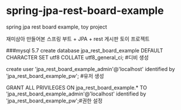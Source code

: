 # spring-jpa-rest-board-example
spring jpa rest board example, toy project

재미삼아 만들어본 스프링 부트 + JPA + rest 게시판 토이 프로젝트

###mysql 5.7 
create database jpa_rest_board_example DEFAULT CHARACTER SET utf8 COLLATE utf8_general_ci; #디비 생성


create user 'jpa_rest_board_example_admin'@'localhost' identified by 'jpa_rest_board_example_pw'; #유저 생성


GRANT ALL PRIVILEGES ON jpa_rest_board_example.* TO 'jpa_rest_board_example_admin'@'localhost' identified by 'jpa_rest_board_example_pw';#권한 설정
